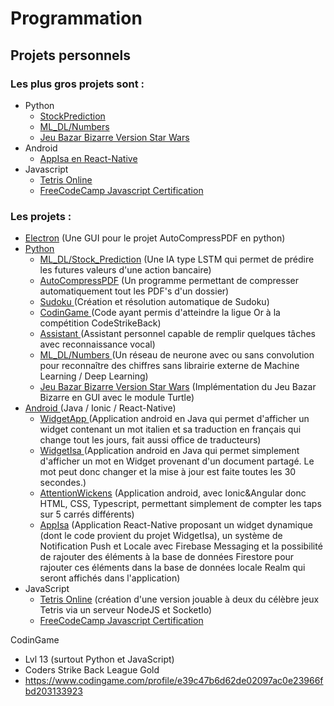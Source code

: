 # Programmation
## Projets personnels

### Les plus gros projets sont :
- Python
  - <a href="https://github.com/Pierrad/Programmation/tree/master/Python/MachineLearning_DeepLearning/Stock_Prediction">StockPrediction</a> 
  - <a href="https://github.com/Pierrad/Programmation/tree/master/Python/MachineLearning_DeepLearning/Numbers">ML_DL/Numbers</a>
  - <a href="https://github.com/Pierrad/Programmation/tree/master/Python/BazarBizarre"> Jeu Bazar Bizarre Version Star Wars</a> 
- Android
  - <a href="https://github.com/Pierrad/Programmation/tree/master/Android/AppIsa">AppIsa en React-Native</a>
- Javascript
  - <a href = "https://github.com/Pierrad/Programmation/tree/master/Javascript/Tetris"> Tetris Online</a>
  - <a href="https://github.com/Pierrad/Programmation/tree/master/Javascript/FreeCodeCamp"> FreeCodeCamp Javascript Certification </a><br>
### Les projets :
- <a href="https://github.com/Pierrad/Programmation/tree/master/Electron">Electron</a> (Une GUI pour le projet AutoCompressPDF en python)
- <a href = "https://github.com/Pierrad/Programmation/tree/master/Python">Python </a>
  - <a href="https://github.com/Pierrad/Programmation/tree/master/Python/MachineLearning_DeepLearning/Stock_Prediction">ML_DL/Stock_Prediction</a> (Une IA type LSTM qui permet de prédire les futures valeurs d'une action bancaire)
  - <a href="https://github.com/Pierrad/Programmation/tree/master/Python/AutoCompressPDF"> AutoCompressPDF</a> (Un programme permettant de compresser automatiquement tout les PDF's d'un dossier)
  - <a href= "https://github.com/Pierrad/Programmation/tree/master/Python/Sudoku"> Sudoku </a> (Création et résolution automatique de Sudoku)
  - <a href= "https://github.com/Pierrad/Programmation/tree/master/Python/CodinGame"> CodinGame </a> (Code ayant permis d'atteindre la ligue Or à la compétition CodeStrikeBack)
  - <a href = "https://github.com/Pierrad/Programmation/tree/master/Python/Assistant"> Assistant </a> (Assistant personnel capable de remplir quelques tâches avec reconnaissance vocal)
  - <a href = "https://github.com/Pierrad/Programmation/tree/master/Python/MachineLearning_DeepLearning/Numbers"> ML_DL/Numbers </a>(Un réseau de neurone avec ou sans convolution pour reconnaître des chiffres sans librairie externe de Machine Learning / Deep Learning)
  - <a href="https://github.com/Pierrad/Programmation/tree/master/Python/BazarBizarre"> Jeu Bazar Bizarre Version Star Wars</a> (Implémentation du Jeu Bazar Bizarre en GUI avec le module Turtle)
- <a href="https://github.com/Pierrad/Programmation/tree/master/Android"> Android </a> (Java / Ionic / React-Native)
  - <a href = "https://github.com/Pierrad/Programmation/tree/master/Android/WidgetApp"> WidgetApp </a> (Application android en Java qui permet d'afficher un widget contenant un mot italien et sa traduction en français qui change tout les jours, fait aussi office de traducteurs)
  - <a href = "https://github.com/Pierrad/Programmation/tree/master/Android/WidgetIsa"> WidgetIsa </a> (Application android en Java qui permet simplement d'afficher un mot en Widget provenant d'un document partagé. Le mot peut donc changer et la mise à jour est faite toutes les 30 secondes.)
  - <a href = "https://github.com/Pierrad/Programmation/tree/master/Android/AttentionWickens"> AttentionWickens</a> (Application android, avec Ionic&Angular donc HTML, CSS, Typescript, permettant simplement de compter les taps sur 5 carrés différents)
  - <a href ="https://github.com/Pierrad/Programmation/tree/master/Android/AppIsa">AppIsa</a> (Application React-Native proposant un widget dynamique (dont le code provient du projet WidgetIsa), un système de Notification Push et Locale avec Firebase Messaging et la possibilité de rajouter des éléments à la base de données Firestore pour rajouter ces éléments dans la base de données locale Realm qui seront affichés dans l'application)
- JavaScript 
  - <a href = "https://github.com/Pierrad/Programmation/tree/master/Javascript/Tetris"> Tetris Online</a> (création d'une version jouable à deux du célèbre jeux Tetris via un serveur NodeJS et SocketIo) 
  - <a href="https://github.com/Pierrad/Programmation/tree/master/Javascript/FreeCodeCamp"> FreeCodeCamp Javascript Certification </a>

CodinGame
- Lvl 13 (surtout Python et JavaScript) 
- Coders Strike Back League Gold
- https://www.codingame.com/profile/e39c47b6d62de02097ac0e23966fbd203133923
